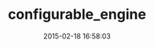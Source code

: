 ---
layout: post
title:  "configurable_engine"
repo:   "paulca/configurable_engine"
date:   2015-02-18 16:58:03
gemurl: http://github.com/paulca/configurable_engine
---